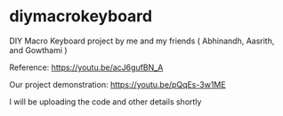 # diymacrokeyboard
DIY Macro Keyboard project by me and my friends ( Abhinandh, Aasrith, and Gowthami )

Reference: https://youtu.be/acJ6gufBN_A

Our project demonstration: https://youtu.be/pQqEs-3w1ME

I will be uploading the code and other details shortly
